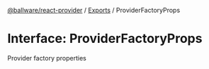 [@ballware/react-provider](../README.md) / [Exports](../modules.md) / ProviderFactoryProps

# Interface: ProviderFactoryProps

Provider factory properties
